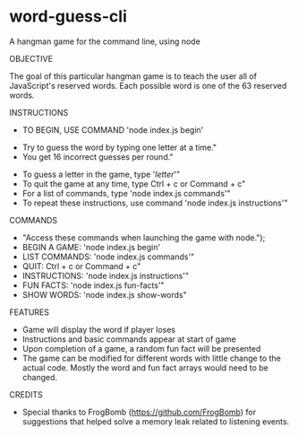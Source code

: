 # word-guess-cli
A hangman game for the command line, using node

OBJECTIVE

The goal of this particular hangman game is to teach the user all of JavaScript's reserved words. Each possible word is one of the 63 reserved words. 

INSTRUCTIONS

* TO BEGIN, USE COMMAND 'node index.js begin'
- Try to guess the word by typing one letter at a time."
- You get 16 incorrect guesses per round."
* To guess a letter in the game, type '*letter*'"
* To quit the game at any time, type Ctrl + c or Command + c"
* For a list of commands, type 'node index.js commands'"
* To repeat these instructions, use command 'node index.js instructions'"

COMMANDS

* "Access these commands when launching the game with node.");
* BEGIN A GAME: 'node index.js begin'
* LIST COMMANDS: 'node index.js commands'"
* QUIT: Ctrl + c or Command + c"
* INSTRUCTIONS: 'node index.js instructions'"
* FUN FACTS: 'node index.js fun-facts'"
* SHOW WORDS: 'node index.js show-words"

FEATURES
- Game will display the word if player loses
- Instructions and basic commands appear at start of game
- Upon completion of a game, a random fun fact will be presented
- The game can be modified for different words with little change to the actual code. Mostly the word and fun fact arrays would need to be changed.

CREDITS

* Special thanks to FrogBomb (https://github.com/FrogBomb) for suggestions that helped solve a memory leak related to listening events. 